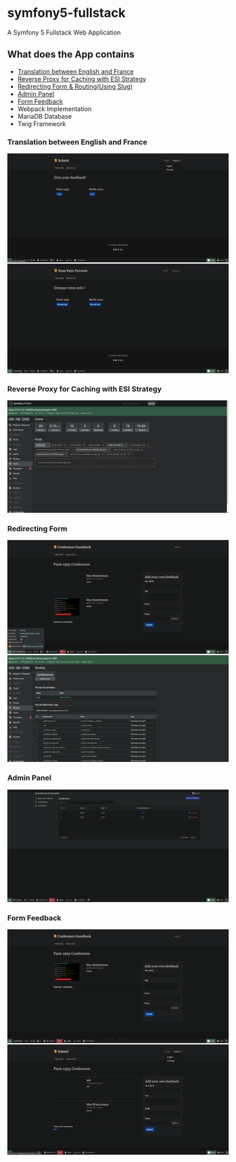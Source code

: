 # symfony5-fullstack
 A Symfony 5 Fullstack Web Application
 
## What does the App contains
- [Translation between English and France](#translation)
- [Reverse Proxy for Caching with ESI Strategy](#cache)
- [Redirecting Form & Routing(Using Slug)](#redirect)
- [Admin Panel](#admin)
- [Form Feedback](#feedback)
- Webpack Implementation
- MariaDB Database
- Twig Framework

### Translation between English and France

![Alt text](readMe/assets/image(1).png?raw=true "Title")
![Alt text](readMe/assets/image.png?raw=true "Title")

### Reverse Proxy for Caching with ESI Strategy


![Alt text](readMe/assets/image(5).png?raw=true "Title")

### Redirecting Form


![Alt text](readMe/assets/image(3).png?raw=true "Title")
![Alt text](readMe/assets/image(4).png?raw=true "Title")

### Admin Panel


![Alt text](readMe/assets/image(6).png?raw=true "Title")


### Form Feedback


![Alt text](readMe/assets/image(7).png?raw=true "Title")
![Alt text](readMe/assets/image(2).png?raw=true "Title")